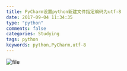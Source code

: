 ```yaml
---
title: PyCharm设置python新建文件指定编码为utf-8
date: 2017-09-04 11:34:35
type: "python"
comments: false
categories: Studying
tags: python
keywords: python,PyCharm,utf-8
---
```


![file](https://dn-phphub.qbox.me/uploads/images/201709/04/5978/HuGGkg96SA.png)
